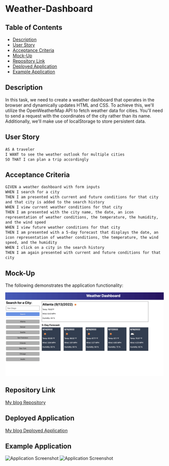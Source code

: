 # Weather-Dashboard

## Table of Contents
- [Description](#description)
- [User Story](#user-story)
- [Acceptance Criteria](#acceptance-criteria)
- [Mock-Up](#mock-up)
- [Repository Link](#repository-link)
- [Deployed Application](#deployed-application)
- [Example Application](#example-application)

## Description
In this task, we need to create a weather dashboard that operates in the browser and dynamically updates HTML and CSS. To achieve this, we'll utilize the OpenWeatherMap API to fetch weather data for cities. You'll need to send a request with the coordinates of the city rather than its name. Additionally, we'll make use of localStorage to store persistent data.

## User Story

```
AS A traveler
I WANT to see the weather outlook for multiple cities
SO THAT I can plan a trip accordingly
```

## Acceptance Criteria

```
GIVEN a weather dashboard with form inputs
WHEN I search for a city
THEN I am presented with current and future conditions for that city and that city is added to the search history
WHEN I view current weather conditions for that city
THEN I am presented with the city name, the date, an icon representation of weather conditions, the temperature, the humidity, and the wind speed
WHEN I view future weather conditions for that city
THEN I am presented with a 5-day forecast that displays the date, an icon representation of weather conditions, the temperature, the wind speed, and the humidity
WHEN I click on a city in the search history
THEN I am again presented with current and future conditions for that city
```

## Mock-Up

The following demonstrates the application functionality:

![Here's an example of the functionality that should be implemented.](./assets/images/06-server-side-apis-homework-demo.png)

## Repository Link
[My blog Repository](https://github.com/iKeyToLife/Weather-Dashboard/)

## Deployed Application
[My blog Deployed Application](https://ikeytolife.github.io/Weather-Dashboard/)

## Example Application
![Application Screenshot]()
![Application Screenshot]()